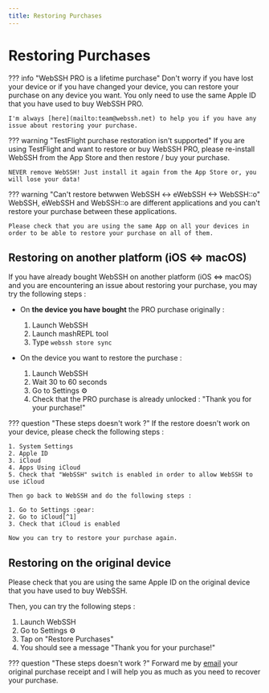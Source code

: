 ```yaml
---
title: Restoring Purchases
---
```


# Restoring Purchases

??? info "WebSSH PRO is a lifetime purchase"
    Don't worry if you have lost your device or if you have changed your device, you can restore your purchase on any device you want. You only need to use the same Apple ID that you have used to buy WebSSH PRO.

    I'm always [here](mailto:team@webssh.net) to help you if you have any issue about restoring your purchase.

??? warning "TestFlight purchase restoration isn't supported"
    If you are using TestFlight and want to restore or buy WebSSH PRO, please re-install WebSSH from the App Store and then restore / buy your purchase.

    NEVER remove WebSSH! Just install it again from the App Store or, you will lose your data!

??? warning "Can't restore betwwen WebSSH <-> eWebSSH <-> WebSSH::o"
    WebSSH, eWebSSH and WebSSH::o are different applications and you can't restore your purchase between these applications.

    Please check that you are using the same App on all your devices in order to be able to restore your purchase on all of them.

## Restoring on another platform (iOS <=> macOS)
If you have already bought WebSSH on another platform (iOS <=> macOS) and you are encountering an issue about restoring your purchase, you may try the following steps :

* On **the device you have bought** the PRO purchase originally :
    1. Launch WebSSH
    2. Launch mashREPL tool
    3. Type `webssh store sync`

* On the device you want to restore the purchase :
    1. Launch WebSSH
    2. Wait 30 to 60 seconds
    3. Go to Settings :gear:
    4. Check that the PRO purchase is already unlocked : "Thank you for your purchase!"

??? question "These steps doesn't work ?"
    If the restore doesn't work on your device, please check the following steps :

    1. System Settings
    2. Apple ID
    3. iCloud
    4. Apps Using iCloud
    5. Check that "WebSSH" switch is enabled in order to allow WebSSH to use iCloud

    Then go back to WebSSH and do the following steps :

    1. Go to Settings :gear:
    2. Go to iCloud[^1]
    3. Check that iCloud is enabled

    Now you can try to restore your purchase again.

## Restoring on the original device
Please check that you are using the same Apple ID on the original device that you have used to buy WebSSH.

Then, you can try the following steps :

1. Launch WebSSH
2. Go to Settings :gear:
3. Tap on "Restore Purchases"
4. You should see a message "Thank you for your purchase!"

??? question "These steps doesn't work ?"
    Forward me by [email](mailto:team@webssh.net) your original purchase receipt and I will help you as much as you need to recover your purchase.

[^1]: In order to use this functionality, you must upgrade WebSSH to 14.15